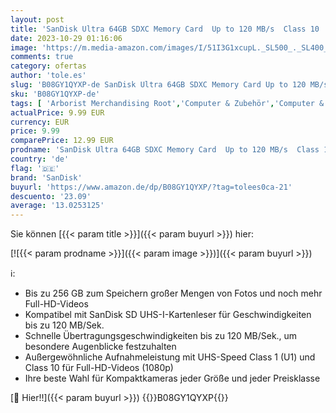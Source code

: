 ```yaml
---
layout: post
title: 'SanDisk Ultra 64GB SDXC Memory Card  Up to 120 MB/s  Class 10  UHS-I  V10'
date: 2023-10-29 01:16:06
image: 'https://m.media-amazon.com/images/I/51I3G1xcupL._SL500_._SL400_.jpg'
comments: true
category: ofertas
author: 'tole.es'
slug: 'B08GY1QYXP-de SanDisk Ultra 64GB SDXC Memory Card Up to 120 MB/s Class...'
sku: 'B08GY1QYXP-de'
tags: [ 'Arborist Merchandising Root','Computer & Zubehör','Computer & Zubehör: Produkte mit Umwelt-Label','Datenspeicher','Externe Datenspeicher','SecureDigital-Cards','Self Service','Special Features Stores','Speicherkarten','a4cbee59-f823-40fe-831a-7de64f655f6f_0','a4cbee59-f823-40fe-831a-7de64f655f6f_1301','sandisk','🇩🇪', ]
actualPrice: 9.99 EUR
currency: EUR
price: 9.99
comparePrice: 12.99 EUR
prodname: 'SanDisk Ultra 64GB SDXC Memory Card  Up to 120 MB/s  Class 10  UHS-I  V10'
country: 'de'
flag: '🇩🇪'
brand: 'SanDisk'
buyurl: 'https://www.amazon.de/dp/B08GY1QYXP/?tag=tolees0ca-21'
descuento: '23.09'
average: '13.0253125'
---
```


Sie können [{{< param title >}}]({{< param buyurl >}}) hier:

[![{{< param prodname >}}]({{< param image >}})]({{< param buyurl >}})

ℹ️:

- Bis zu 256 GB zum Speichern großer Mengen von Fotos und noch mehr Full-HD-Videos
- Kompatibel mit SanDisk SD UHS-I-Kartenleser für Geschwindigkeiten bis zu 120 MB/Sek.
- Schnelle Übertragungsgeschwindigkeiten bis zu 120 MB/Sek., um besondere Augenblicke festzuhalten
- Außergewöhnliche Aufnahmeleistung mit UHS-Speed Class 1 (U1) und Class 10 für Full-HD-Videos (1080p)
- Ihre beste Wahl für Kompaktkameras jeder Größe und jeder Preisklasse

[🛒 Hier!!]({{< param buyurl >}})
{{<world>}}B08GY1QYXP{{</world>}}
